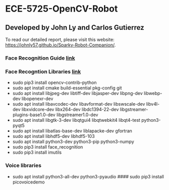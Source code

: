 # ECE-5725-OpenCV-Robot
## Developed by John Ly and Carlos Gutierrez
To read our detailed report, please visit this website: https://johnly57.github.io/Sparky-Robot-Companion/.



### Face Recognition Guide [link](https://www.tomshardware.com/uk/how-to/raspberry-pi-facial-recognition)

### Face Recogntion Libraries [link](https://pimylifeup.com/raspberry-pi-opencv/)
* sudo pip3 install opencv-contrib-python
* sudo apt install cmake build-essential pkg-config git
* sudo apt install libjpeg-dev libtiff-dev libjasper-dev libpng-dev libwebp-dev libopenexr-dev
* sudo apt install libavcodec-dev libavformat-dev libswscale-dev libv4l-dev libxvidcore-dev libx264-dev libdc1394-22-dev libgstreamer-plugins-base1.0-dev libgstreamer1.0-dev
* sudo apt install libgtk-3-dev libqtgui4 libqtwebkit4 libqt4-test python3-pyqt5
* sudo apt install libatlas-base-dev liblapacke-dev gfortran
* sudo apt install libhdf5-dev libhdf5-103
* sudo apt install python3-dev python3-pip python3-numpy
* sudo pip3 install face_recognition
* sudo pip3 install imutils

### Voice libraries
* sudo apt install python3-all-dev python3-pyaudio
*####* sudo pip3 install picovoicedemo
